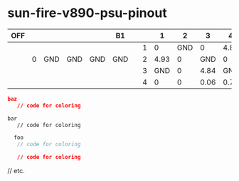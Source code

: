 sun-fire-v890-psu-pinout
========================


| OFF |     |     |     |     |  B1 |     |     |  1  |  2  |  3  |  4  |  5  |  6  |     | A1  |     |     |
| --- | --- | --- | --- | --- | --- | --- | --- | --- | --- | --- | --- | --- | --- | --- | --- | --- | --- |
|     |     |     |     |     |     |     |  1  |   0 | GND |   0 | 4.8 |  0  | 6.05|     |     |     |     |
|     | 0   | GND | GND | GND | GND |     |  2  | 4.93|   0 | GND |   0 |0.03 |    0|     | GND | GND | 48  |
|     |     |     |     |     |     |     |  3  | GND |   0 | 4.84| GND |5.11 | 5.11|     |     |     |     |
|     |     |     |     |     |     |     |  4  |   0 |   0 | 0.06| 0.7 | GND | 0   |     |     |     |     |

```json
baz
   // code for coloring
```
```html
bar 
   // code for coloring
```
```js
  foo
   // code for coloring
```
```css
   // code for coloring
```
// etc.
